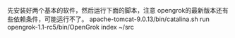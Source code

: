 先安装好两个基本的软件，然后运行下面的脚本，注意 opengrok的最新版本还有些依赖条件，可能运行不了。
apache-tomcat-9.0.13/bin/catalina.sh run 
opengrok-1.1-rc5/bin/OpenGrok index ~/src
